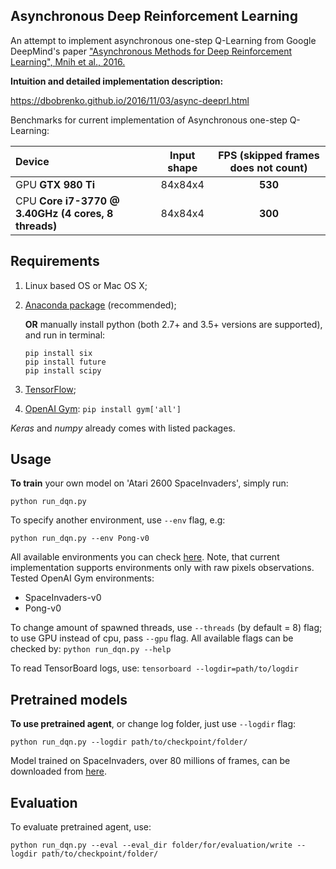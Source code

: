 ## Asynchronous Deep Reinforcement Learning
An attempt to implement asynchronous one-step Q-Learning from Google DeepMind's paper ["Asynchronous Methods for Deep Reinforcement Learning", Mnih et al., 2016.](https://arxiv.org/abs/1602.01783)

**Intuition and detailed implementation description:**

https://dbobrenko.github.io/2016/11/03/async-deeprl.html

Benchmarks for current implementation of Asynchronous one-step Q-Learning:

| **Device**                                          | **Input shape** | **FPS** (skipped frames does not count)   |
|:----------------------------------------------------|:---------------:|:-----------------------------------------:|
| GPU **GTX 980 Ti**                                  | 84x84x4         | **530**                                   |
| CPU **Core i7-3770 @ 3.40GHz (4 cores, 8 threads)** | 84x84x4         | **300**                                   |

## Requirements
1. Linux based OS or Mac OS X;
2. [Anaconda package](https://www.continuum.io/downloads) (recommended);

   **OR** manually install python (both 2.7+ and 3.5+ versions are supported), and run in terminal:
   ```
   pip install six
   pip install future
   pip install scipy
   ```
3. [TensorFlow](https://www.tensorflow.org/);
4. [OpenAI Gym](https://gym.openai.com/): `pip install gym['all'] `

*Keras* and *numpy* already comes with listed packages.

## Usage
**To train** your own model on 'Atari 2600 SpaceInvaders', simply run:
```
python run_dqn.py
```

To specify another environment, use `--env` flag, e.g:
```
python run_dqn.py --env Pong-v0
```
All available environments you can check [here](https://gym.openai.com/envs). 
Note, that current implementation supports environments only with raw pixels observations.
Tested OpenAI Gym environments:
* SpaceInvaders-v0
* Pong-v0

To change amount of spawned threads, use `--threads` (by default = 8) flag; to use GPU instead of cpu, pass `--gpu` flag.
All available flags can be checked by: `python run_dqn.py --help`

To read TensorBoard logs, use:
`tensorboard --logdir=path/to/logdir`

## Pretrained models
**To use pretrained agent**, or change log folder, just use `--logdir` flag:
```
python run_dqn.py --logdir path/to/checkpoint/folder/
```
Model trained on SpaceInvaders, over 80 millions of frames, can be downloaded from [here](https://doc-14-8c-docs.googleusercontent.com/docs/securesc/ha0ro937gcuc7l7deffksulhg5h7mbp1/jkj8v0qrd2m2qog0s6h3ge18jnh48kcr/1481392800000/17750014777523990784/*/0By6rAKVSThTxRGYwRWlfM09MZTg?e=download).

## Evaluation
To evaluate pretrained agent, use:
```
python run_dqn.py --eval --eval_dir folder/for/evaluation/write --logdir path/to/checkpoint/folder/
```